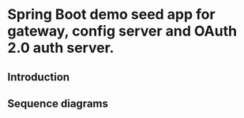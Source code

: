 # Spring Boot demo seed app for gateway, config server and OAuth 2.0 auth server.

## Introduction


## Sequence diagrams
<script></script>
